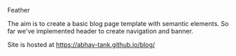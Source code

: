Feather

The aim is to create a basic blog page template with semantic elements.
So far we've implemented header to create navigation and banner.

Site is hosted at https://abhay-tank.github.io/blog/
